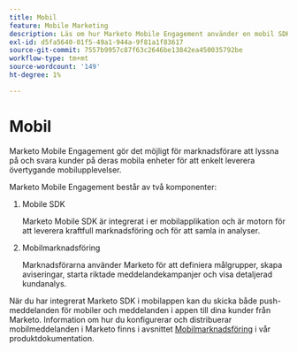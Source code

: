 ```yaml
---
title: Mobil
feature: Mobile Marketing
description: Läs om hur Marketo Mobile Engagement använder en mobil SDK- och mobilmarknadsföring för att skicka push- och appmeddelanden, målgrupper och spåra analyser.
exl-id: d5fa5640-01f5-49a1-944a-9f81a1f83617
source-git-commit: 7557b9957c87f63c2646be13842ea450035792be
workflow-type: tm+mt
source-wordcount: '149'
ht-degree: 1%

---
```


# Mobil

Marketo Mobile Engagement gör det möjligt för marknadsförare att lyssna på och svara kunder på deras mobila enheter för att enkelt leverera övertygande mobilupplevelser.

Marketo Mobile Engagement består av två komponenter:

1. Mobile SDK

   Marketo Mobile SDK är integrerat i er mobilapplikation och är motorn för att leverera kraftfull marknadsföring och för att samla in analyser.

1. Mobilmarknadsföring

   Marknadsförarna använder Marketo för att definiera målgrupper, skapa aviseringar, starta riktade meddelandekampanjer och visa detaljerad kundanalys.

När du har integrerat Marketo SDK i mobilappen kan du skicka både push-meddelanden för mobiler och meddelanden i appen till dina kunder från Marketo. Information om hur du konfigurerar och distribuerar mobilmeddelanden i Marketo finns i avsnittet [Mobilmarknadsföring](https://experienceleague.adobe.com/en/docs/marketo/using/product-docs/mobile-marketing/admin/add-a-mobile-app) i vår produktdokumentation.
